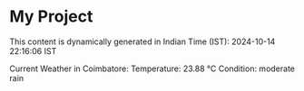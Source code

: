 # My Project

This content is dynamically generated in Indian Time (IST): 2024-10-14 22:16:06 IST


Current Weather in Coimbatore:
Temperature: 23.88 °C
Condition: moderate rain
